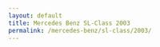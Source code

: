 ```yaml
---
layout: default
title: Mercedes Benz SL-Class 2003
permalink: /mercedes-benz/sl-class/2003/
---
```

